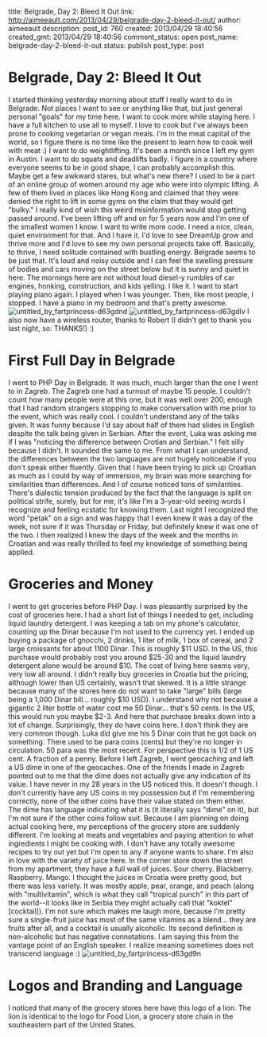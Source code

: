 title: Belgrade, Day 2: Bleed It Out
link: http://aimeeault.com/2013/04/29/belgrade-day-2-bleed-it-out/
author: aimeeault
description: 
post_id: 760
created: 2013/04/29 18:40:56
created_gmt: 2013/04/29 18:40:56
comment_status: open
post_name: belgrade-day-2-bleed-it-out
status: publish
post_type: post

# Belgrade, Day 2: Bleed It Out

I started thinking yesterday morning about stuff I really want to do in Belgrade. Not places I want to see or anything like that, but just general personal "goals" for my time here.  I want to cook more while staying here. I have a full kitchen to use all to myself. I love to cook but I've always been prone to cooking vegetarian or vegan meals. I'm in the meat capital of the world, so I figure there is no time like the present to learn how to cook well with meat :) I want to do weightlifting. It's been a month since I left my gym in Austin. I want to do squats and deadlifts badly. I figure in a country where everyone seems to be in good shape, I can probably accomplish this. Maybe get a few awkward stares, but what's new there? I used to be a part of an online group of women around my age who were into olympic lifting. A few of them lived in places like Hong Kong and claimed that they were denied the right to lift in some gyms on the claim that they would get "bulky." I really kind of wish this weird misinformation would stop getting passed around. I've been lifting off and on for 5 years now and I'm one of the smallest women I know. I want to write more code. I need a nice, clean, quiet environment for that. And I have it. I'd love to see DreamUp grow and thrive more and I'd love to see my own personal projects take off. Basically, to thrive, I need solitude contained with bustling energy. Belgrade seems to be just that. It's loud and noisy outside and I can feel the swelling pressure of bodies and cars moving on the street below but it is sunny and quiet in here. The mornings here are not without loud diesel-y rumbles of car engines, honking, construction, and kids yelling. I like it. I want to start playing piano again. I played when I was younger. Then, like most people, I stopped. I have a piano in my bedroom and that's pretty awesome. ![untitled_by_fartprincess-d63gdnd](https://s3.amazonaws.com/aimeeault.com/untitled_by_fartprincess-d63gdnd.jpg) ![untitled_by_fartprincess-d63gdlv](https://s3.amazonaws.com/aimeeault.com/untitled_by_fartprincess-d63gdlv.jpg) I also now have a wireless router, thanks to Robert (I didn't get to thank you last night, so: THANKS!) :) 

# First Full Day in Belgrade

I went to PHP Day in Belgrade. It was much, much larger than the one I went to in Zagreb. The Zagreb one had a turnout of maybe 15 people. I couldn't count how many people were at this one, but it was well over 200, enough that I had random strangers stopping to make conversation with me prior to the event, which was really cool. I couldn't understand any of the talks given. It was funny because I'd say about half of them had slides in English despite the talk being given in Serbian. After the event, Luka was asking me if I was "noticing the difference between Crotian and Serbian." I felt silly because I didn't. It sounded the same to me. From what I can understand, the differences between the two languages are not hugely noticeable if you don't speak either fluently. Given that I have been trying to pick up Croatian as much as I could by way of immersion, my brain was more searching for similarities than differences. And I of course noticed tons of similarities. There's dialectic tension produced by the fact that the language is split on political strife, surely, but for me, it's like I'm a 3-year-old seeing words I recognize and feeling ecstatic for knowing them. Last night I recognized the word "petak" on a sign and was happy that I even knew it was a day of the week, not sure if it was Thursday or Friday, but definitely knew it was one of the two. I then realized I knew the days of the week and the months in Croatian and was really thrilled to feel my knowledge of something being applied. 

# Groceries and Money

I went to get groceries before PHP Day. I was pleasantly surprised by the cost of groceries here. I had a short list of things I needed to get, including liquid laundry detergent. I was keeping a tab on my phone's calculator, counting up the Dinar because I'm not used to the currency yet. I ended up buying a package of gnocchi, 2 drinks, 1 liter of milk, 1 box of cereal, and 2 large croissants for about 1100 Dinar. This is roughly $11 USD. In the US, this purchase would probably cost you around $25-30 and the liquid laundry detergent alone would be around $10. The cost of living here seems very, very low all around. I didn't really buy groceries in Croatia but the pricing, although lower than US certainly, wasn't that skewed. It is a little strange because many of the stores here do not want to take "large" bills (large being a 1,000 Dinar bill... roughly $10 USD). I understand why not because a gigantic 2 liter bottle of water cost me 50 Dinar... that's 50 cents. In the US, this would run you maybe $2-3. And here that purchase breaks down into a lot of change. Surprisingly, they do have coins here. I don't think they are very common though. Luka did give me his 5 Dinar coin that he got back on something. There used to be para coins (cents) but they're no longer in circulation. 50 para was the most recent. For perspective this is 1/2 of 1 US cent. A fraction of a penny. Before I left Zagreb, I went geocaching and left a US dime in one of the geocaches. One of the friends I made in Zagreb pointed out to me that the dime does not actually give any indication of its value. I have never in my 28 years in the US noticed this. It doesn't though. I don't currently have any US coins in my possession but if I'm remembering correctly, none of the other coins have their value stated on them either. The dime has language indicating what it is (it literally says "dime" on it), but I'm not sure if the other coins follow suit. Because I am planning on doing actual cooking here, my perceptions of the grocery store are suddenly different. I'm looking at meats and vegetables and paying attention to what ingredients I might be cooking with. I don't have any totally awesome recipes to try out yet but I'm open to any if anyone wants to share. I'm also in love with the variety of juice here. In the corner store down the street from my apartment, they have a full wall of juices. Sour cherry. Blackberry. Raspberry. Mango. I thought the juices in Croatia were pretty good, but there was less variety. It was mostly apple, pear, orange, and peach (along with "multivitamin", which is what they call "tropical punch" in this part of the world--it looks like in Serbia they might actually call that "koktel" [cocktail]). I'm not sure which makes me laugh more, because I'm pretty sure a single-fruit juice has most of the same vitamins as a blend... they are fruits after all, and a cocktail is usually alcoholic. Its second definition is non-alcoholic but has negative connotations. I am saying this from the vantage point of an English speaker. I realize meaning sometimes does not transcend language :) ![untitled_by_fartprincess-d63gd9n](https://s3.amazonaws.com/aimeeault.com/untitled_by_fartprincess-d63gd9n.jpg)

# Logos and Branding and Language

I noticed that many of the grocery stores here have this logo of a lion. The lion is identical to the logo for Food Lion, a grocery store chain in the southeastern part of the United States.